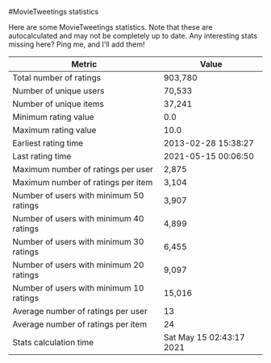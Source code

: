 #MovieTweetings statistics

Here are some MovieTweetings statistics. Note that these are autocalculated and may not be completely up to date. Any interesting stats missing here? Ping me, and I'll add them!

Metric | Value
--- | ---
Total number of ratings                 | 903,780
Number of unique users                  | 70,533
Number of unique items                  | 37,241
Minimum rating value                    | 0.0
Maximum rating value                    | 10.0
Earliest rating time                    | 2013-02-28 15:38:27
Last rating time                        | 2021-05-15 00:06:50
Maximum number of ratings per user      | 2,875
Maximum number of ratings per item      | 3,104
Number of users with minimum 50 ratings | 3,907
Number of users with minimum 40 ratings | 4,899
Number of users with minimum 30 ratings | 6,455
Number of users with minimum 20 ratings | 9,097
Number of users with minimum 10 ratings | 15,016
Average number of ratings per user      | 13
Average number of ratings per item      | 24
Stats calculation time                  | Sat May 15 02:43:17 2021


